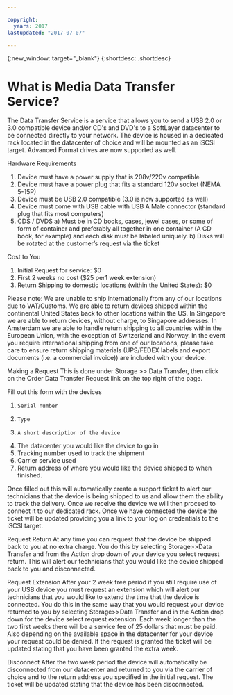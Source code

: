 ```yaml
---

copyright:
  years: 2017
lastupdated: "2017-07-07"

---
```

{:new_window: target="_blank"}
{:shortdesc: .shortdesc}

# What is Media Data Transfer Service?
 
The Data Transfer Service is a service that allows you to send a USB 2.0 or 3.0 compatible device and/or CD's and DVD's to a SoftLayer datacenter to be connected directly to your network. The device is housed in a dedicated rack located in the datacenter of choice and will be mounted as an iSCSI target. Advanced Format drives are now supported as well.

Hardware Requirements
1)    Device must have a power supply that is 208v/220v compatible
2)    Device must have a power plug that fits a standard 120v socket (NEMA 5-15P)
3)    Device must be USB 2.0 compatible (3.0 is now supported as well)
4)    Device must come with USB cable with USB A Male connector (standard plug that fits most computers)
5)    CDS / DVDS
     a)    Must be in CD books, cases, jewel cases, or some of form of container and preferably all together in one container (A CD book, for example) and each disk must be labeled uniquely.
     b)    Disks will be rotated at the customer’s request via the ticket

Cost to You
1)    Initial Request for service: $0
2)    First 2 weeks no cost ($25 per1 week extension)
3)    Return Shipping to domestic locations (within the United States): $0

Please note: We are unable to ship internationally from any of our locations due to VAT/Customs.  We are able to return devices shipped within the continental United States back to other locations within the US.  In Singapore we are able to return devices, without charge, to Singapore addresses.  In Amsterdam we are able to handle return shipping to all countries within the European Union, with the exception of Switzerland and Norway.   In the event you require international shipping from one of our locations, please take care to ensure return shipping materials (UPS/FEDEX labels and export documents (i.e. a commercial invoice)) are included with your device.

Making a Request
This is done under Storage >> Data Transfer, then click on the Order Data Transfer Request link on the top right of the page.


 

Fill out this form with the devices
1)     Serial number
2)     Type
3)     A short description of the device
4)    The datacenter you would like the device to go in
5)    Tracking number used to track the shipment
6)    Carrier service used
7)    Return address of where you would like the device shipped to when finished.

Once filled out this will automatically create a support ticket to alert our technicians that the device is being shipped to us and allow them the ability to track the delivery.  Once we receive the device we will then proceed to connect it to our dedicated rack.  Once we have connected the device the ticket will be updated providing you a link to your log on credentials to the iSCSI target.

Request Return
At any time you can request that the device be shipped back to you at no extra charge.  You do this by selecting Storage>>Data Transfer and from the Action drop down of your device you select request return.  This will alert our technicians that you would like the device shipped back to you and disconnected.

Request Extension
After your 2 week free period if you still require use of your USB device you must request an extension which will alert our technicians that you would like to extend the time that the device is connected.  You do this in the same way that you would request your device returned to you by selecting Storage>>Data Transfer and in the Action drop down for the device select request extension.  Each week longer than the two first weeks there will be a service fee of 25 dollars that must be paid.  Also depending on the available space in the datacenter for your device your request could be denied.  If the request is granted the ticket will be updated stating that you have been granted the extra week.

Disconnect
After the two week period the device will automatically be disconnected from our datacenter and returned to you via the carrier of choice and to the return address you specified in the initial request.  The ticket will be updated stating that the device has been disconnected.

